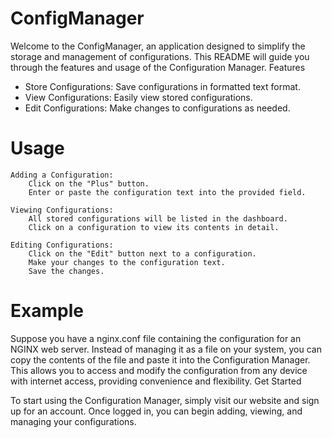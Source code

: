 # ConfigManager

Welcome to the ConfigManager, an application designed to simplify the storage and management of configurations. This README will guide you through the features and usage of the Configuration Manager.
Features

- Store Configurations: Save configurations in formatted text format.
- View Configurations: Easily view stored configurations.
- Edit Configurations: Make changes to configurations as needed.

# Usage

    Adding a Configuration:
        Click on the "Plus" button.
        Enter or paste the configuration text into the provided field.

    Viewing Configurations:
        All stored configurations will be listed in the dashboard.
        Click on a configuration to view its contents in detail.

    Editing Configurations:
        Click on the "Edit" button next to a configuration.
        Make your changes to the configuration text.
        Save the changes.

# Example

Suppose you have a nginx.conf file containing the configuration for an NGINX web server. Instead of managing it as a file on your system, you can copy the contents of the file and paste it into the Configuration Manager. This allows you to access and modify the configuration from any device with internet access, providing convenience and flexibility.
Get Started

To start using the Configuration Manager, simply visit our website and sign up for an account. Once logged in, you can begin adding, viewing, and managing your configurations.
